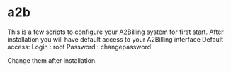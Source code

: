 # a2b
This is a few scripts to configure your A2Billing system for first start.
After installation you will have default access to your A2Billing interface
Default access:
Login : root
Password : changepassword

Change them after installation.

